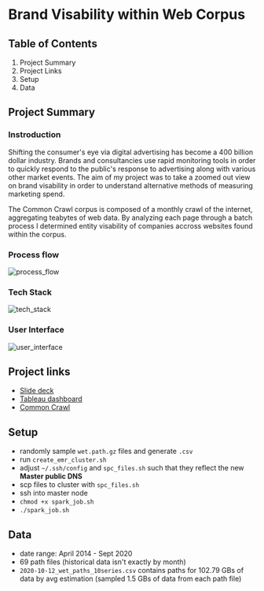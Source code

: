 # Brand Visability within Web Corpus

## Table of Contents
1. Project Summary
2. Project Links
3. Setup
4. Data

## Project Summary
### Instroduction
Shifting the consumer's eye via digital advertising has become a 400 billion dollar industry. Brands and consultancies use rapid monitoring tools in order to quickly respond to the public's response to advertising along with various other market events. The aim of my project was to take a zoomed out view on brand visability in order to understand alternative methods of measuring marketing spend.

The Common Crawl corpus is composed of a monthly crawl of the internet, aggregating teabytes of web data. By analyzing each page through a batch process I determined entity visability of companies accross websites found within the corpus.

### Process flow
![process_flow](https://github.com/william-cass-wright/insight_data_eng/blob/master/images/insight_project_proposal.png)

### Tech Stack
![tech_stack](https://github.com/william-cass-wright/insight_data_eng/blob/master/images/insight_data_eng_tech_stack.png)  

### User Interface
![user_interface](https://github.com/william-cass-wright/insight_data_eng/blob/master/images/brand_visability_within_web_corpus.png)  

## Project links
- [Slide deck](https://docs.google.com/presentation/d/1Snfb07JO33BxOD7dne0vgiSb7Koa0BrrAwoh-_eo1_U/edit?usp=sharing)
- [Tableau dashboard](https://public.tableau.com/profile/will.wright6939#!/vizhome/brand_visability_within_web_corpus/BrandVisabilitywithinWebCorpus?publish=yes)
- [Common Crawl](https://registry.opendata.aws/commoncrawl/)

## Setup
- randomly sample `wet.path.gz` files and generate `.csv`
- run `create_emr_cluster.sh`
- adjust `~/.ssh/config` and `spc_files.sh` such that they reflect the new __Master public DNS__ 
- scp files to cluster with `spc_files.sh`
- ssh into master node
- `chmod +x spark_job.sh`
- `./spark_job.sh`

## Data
- date range: April 2014 - Sept 2020
- 69 path files (historical data isn't exactly by month)
- `2020-10-12_wet_paths_10series.csv` contains paths for 102.79 GBs of data by avg estimation (sampled 1.5 GBs of data from each path file)